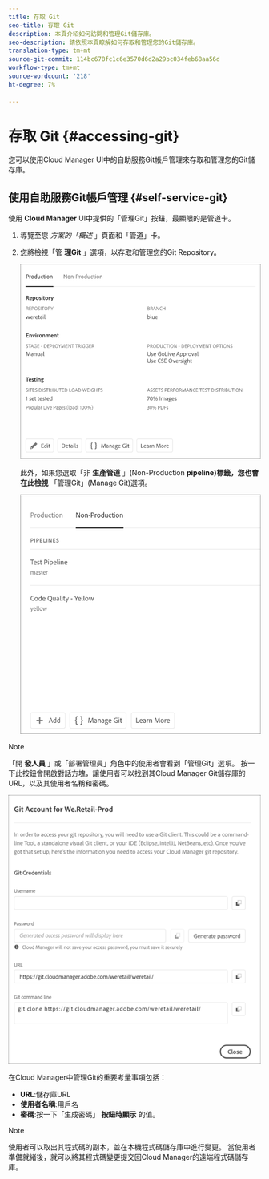 ```yaml
---
title: 存取 Git
seo-title: 存取 Git
description: 本頁介紹如何訪問和管理Git儲存庫。
seo-description: 請依照本頁瞭解如何存取和管理您的Git儲存庫。
translation-type: tm+mt
source-git-commit: 114bc678fc1c6e3570d6d2a29bc034feb68aa56d
workflow-type: tm+mt
source-wordcount: '218'
ht-degree: 7%

---
```



# 存取 Git {#accessing-git}

您可以使用Cloud Manager UI中的自助服務Git帳戶管理來存取和管理您的Git儲存庫。

## 使用自助服務Git帳戶管理 {#self-service-git}

使用 **Cloud Manager** UI中提供的「管理Git」按鈕，最顯眼的是管道卡。

1. 導覽至您 *方案的「概述* 」頁面和「管道」卡。

1. 您將檢視「管 **理Git** 」選項，以存取和管理您的Git Repository。

   ![](assets/manage-git1.png)

   此外，如果您選取「非 **生產管道** 」(Non-Production **pipeline)標籤，您也會在此檢視** 「管理Git」(Manage Git)選項。

   ![](assets/manage-git-new2.png)

>[!NOTE]
>「開 **發人員** 」或「部署管理員」角色中的使用者會看到「管理Git」選項。 按一下此按鈕會開啟對話方塊，讓使用者可以找到其Cloud Manager Git儲存庫的URL，以及其使用者名稱和密碼。

![](assets/manage-git3.png)

在Cloud Manager中管理Git的重要考量事項包括：

* **URL**:儲存庫URL
* **使用者名稱**:用戶名
* **密碼**:按一下「生成密碼」 **按鈕時顯示** 的值。


>[!NOTE]
>
>使用者可以取出其程式碼的副本，並在本機程式碼儲存庫中進行變更。 當使用者準備就緒後，就可以將其程式碼變更提交回Cloud Manager的遠端程式碼儲存庫。

